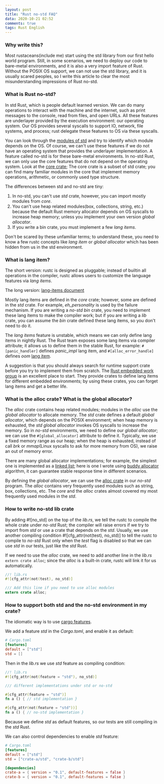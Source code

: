 ```yaml
---
layout: post
title: "Rust no-std FAQ"
data: 2020-10-21 02:52
comments: true
tags: Rust English
---
```


### Why write this?

Most rustaceans(include me) start using the std library from our first hello world program. Still, in some scenarios, we need to deploy our code to bare-metal environments, and it is also a very import feature of Rust. Without the POSIX OS support, we can not use the std library, and it is usually scared peoples, so I write this article to clear the most misunderstanding impressions of Rust no-std.

### What is Rust no-std?

In std Rust, which is people default learned version. We can do many operations to interact with the machine and the internet, such as print messages to the console, read from files, and open URLs. All these features are underlayer provided by the execution environment: our operating system. Our OS provides several syscalls to support IO, network, file systems, and process; rust delegate these features to OS via these syscalls.

You can look through the [modules of std](https://doc.rust-lang.org/stable/std/#modules) and try to identify which module depends on the OS. Of course, we can't use these features if we do not have an operating system that provides the underlayer implementation. A feature called no-std is for these bare-metal environments. In no-std Rust, we can only use the core features that do not depend on the operating system. Look at the [core crate](https://doc.rust-lang.org/stable/core/index.html); The core crate is a subset of std crate; you can find many familiar modules in the core that implement memory operations, arithmetic, or commonly used type structure.

The differences between std and no-std are tiny:

1. In no-std, you can't use *std* crate, however, you can import mostly modules from *core*.
2. You can't use heap related modules(box, collections, string, etc.) because the default Rust memory allocator depends on OS syscalls to increase heap memory; unless you implement your own version *global allocator*.
3. If you write a bin crate, you must implement a few *lang items*.

Don't be scared by these unfamiliar terms; to understand these, you need to know a few rustc concepts like *lang item* or *global allocator* which has been hidden from us in the std environment.

### What is lang item?

The short version: rustc is designed as pluggable; instead of builtin all operations in the compiler, rustc allows users to customize the language features via *lang items*.

The long version: [lang-items document](https://doc.rust-lang.org/unstable-book/language-features/lang-items.html)

Mostly lang items are defined in the *core* crate; however, some are defined in the *std* crate. For example, *eh_personality* is used by the failure mechanism. If you are writing a *no-std bin* crate, you need to implement these lang items to make the compiler work; but if you are writing a *lib* crate, you can assume the *bin* crate defined these lang items, so you don't need to do it.

The *lang items* feature is unstable, which means we can only define lang items in nightly Rust. The Rust team exposes some lang items via compiler attribute; it allows us to define them in the stable Rust, for example: `#[panic_handler]` defines *panic_impl* lang item, and `#[alloc_error_handle]` defines *oom* [lang item](https://github.com/rust-lang/rust/issues/51540).

A suggestion is that you should always search for runtime support crate before you try to implement them from scratch. The [Rust embedded work group](https://github.com/rust-embedded) is an excellent place to start. They provide crates to define lang items for different embedded environments; by using these crates, you can forget lang items and get a better life.

### What is the alloc crate? What is the global allocator?

The *alloc* crate contains heap related modules; modules in the *alloc* use the *global allocator* to allocate memory. The *std* crate defines a default *global allocator*, which depends on the POSIX environment; when heap memory is exhausted, the *std* *global allocator* invokes OS syscalls to increase the memory. So in *no-std* environments, we need to define our *global allocator*; we can use the `#[global_allocator]` attribute to define it. Typically, we use a fixed memory range as our heap; when the heap is exhausted, instead of call *brk* or *mmap*(Linux syscalls to ask for more memory from OS), we raise an out of memory error.

There are many global allocator implementations; for example, the simplest one is implemented as a [linked list](https://github.com/phil-opp/linked-list-allocator); here is one I wrote using [buddy allocator](https://github.com/jjyr/buddy-alloc) algorithm, it can guarantee stable response time in different scenarios.

By defining the *global allocator*, we can use the [alloc crate](https://doc.rust-lang.org/stable/alloc/index.html#modules) in our *no-std* program. The *alloc* contains very frequently used modules such as string, box, collections, etc. The *core* and the *alloc* crates almost covered my most frequently used modules in the *std*.

### How to write no-std lib crate

By adding #![no_std] on the top of the *lib.rs*, we tell the rustc to compile the whole crate under *no-std* Rust; the compiler will raise errors if we try to import from *std* or use a crate that depends on the *std*. Usually, we use another compiling condition #![cfg_attr(not(test), no_std)] to tell the rustc to compile to *no-std* Rust only when the *test* flag is disabled so that we can use *std* in our tests, just like the *std* Rust.

If we need to use the *alloc* crate, we need to add another line in the *lib.rs* `extern crate alloc`; since the *alloc* is a built-in crate, rustc will link it for us automatically.

``` rust
//! lib.rs
#![cfg_attr(not(test), no_std)]

/// Add this line if you need to use alloc modules
extern crate alloc;
```

### How to support both std and the no-std environment in my crate?

The idiomatic way is to use [cargo features](https://doc.rust-lang.org/cargo/reference/features.html#features).

We add a feature *std* in the *Cargo.toml*, and enable it as default:

``` toml
# Cargo.toml
[features]
default = ["std"]
std = []
```

Then in the *lib.rs* we use *std* feature as compiling condition:

``` rust
//! lib.rs
#![cfg_attr(not(feature = "std"), no_std)]

/// different implementations under std or no-std

#[cfg_attr(feature = "std")]
fn a () { // std implementation }

#[cfg_attr(not(feature = "std"))]
fn a () { // no-std implementation }
```

Because we define *std* as default features, so our tests are still compiling in the *std* Rust.

We can also control dependencies to enable *std* feature:

``` toml
# Cargo.toml
[features]
default = ["std"]
std = ["crate-a/std", "crate-b/std"]

[dependencies]
crate-a = { version = "0.1", default-features = false }
crate-b = { version = "0.1", default-features = false }
```
